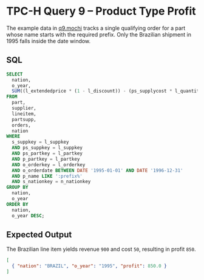 # TPC-H Query 9 – Product Type Profit

The example data in [q9.mochi](./q9.mochi) tracks a single qualifying order for a part whose name starts with the required prefix. Only the Brazilian shipment in 1995 falls inside the date window.

## SQL
```sql
SELECT
  nation,
  o_year,
  SUM((l_extendedprice * (1 - l_discount)) - (ps_supplycost * l_quantity)) AS profit
FROM
  part,
  supplier,
  lineitem,
  partsupp,
  orders,
  nation
WHERE
  s_suppkey = l_suppkey
  AND ps_suppkey = l_suppkey
  AND ps_partkey = l_partkey
  AND p_partkey = l_partkey
  AND o_orderkey = l_orderkey
  AND o_orderdate BETWEEN DATE '1995-01-01' AND DATE '1996-12-31'
  AND p_name LIKE ':prefix%'
  AND s_nationkey = n_nationkey
GROUP BY
  nation,
  o_year
ORDER BY
  nation,
  o_year DESC;
```

## Expected Output
The Brazilian line item yields revenue `900` and cost `50`, resulting in profit `850`.
```json
[
  { "nation": "BRAZIL", "o_year": "1995", "profit": 850.0 }
]
```
